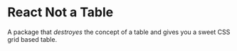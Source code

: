 # React Not a Table
A package that *destroyes* the concept of a table and gives you a sweet CSS grid based table.